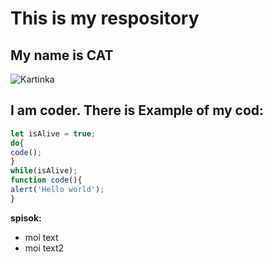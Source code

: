 # This is my respository
## My name is CAT
![Kartinka](https://encrypted-tbn0.gstatic.com/images?q=tbn:ANd9GcTPUEmNnlLJ20yNp0hgiY5xma3ptG3p4KjyiQ&s)
## I am coder. **There is Example of my cod:**
```javascript
let isAlive = true;
do{
code();
}
while(isAlive);
function code(){
alert('Hello world');
}
```
**spisok:**
* moi text
* moi text2
